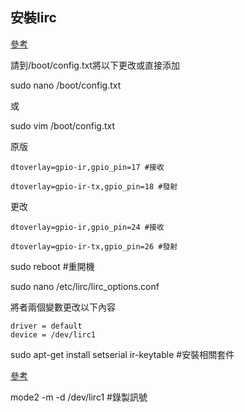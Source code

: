 ## 安裝lirc

[參考](https://blog.csdn.net/Destinyabc/article/details/107907251)

請到/boot/config.txt將以下更改或直接添加

sudo nano /boot/config.txt

或

sudo vim /boot/config.txt

原版
```
dtoverlay=gpio-ir,gpio_pin=17 #接收

dtoverlay=gpio-ir-tx,gpio_pin=18 #發射
```
更改
```
dtoverlay=gpio-ir,gpio_pin=24 #接收

dtoverlay=gpio-ir-tx,gpio_pin=26 #發射
```
sudo reboot #重開機

sudo nano /etc/lirc/lirc_options.conf

將者兩個變數更改以下內容

```
driver = default
device = /dev/lirc1
```

sudo apt-get install setserial ir-keytable #安裝相關套件


[參考](https://www.twblogs.net/a/5d409721bd9eee51742320bc)

mode2 -m -d /dev/lirc1 #錄製訊號
